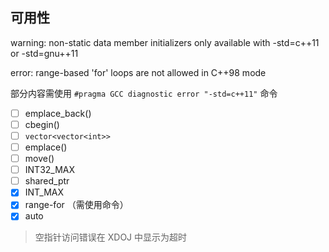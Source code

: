 ## 可用性

warning: non-static data member initializers only available with -std=c++11 or -std=gnu++11

error: range-based 'for' loops are not allowed in C++98 mode

部分内容需使用 `#pragma GCC diagnostic error "-std=c++11"` 命令

- [ ] emplace_back()
- [ ] cbegin()
- [ ] `vector<vector<int>>`
- [ ] emplace()
- [ ] move()
- [ ] INT32_MAX
- [ ] shared_ptr
- [x] INT_MAX
- [x] range-for （需使用命令）
- [x] auto

> 空指针访问错误在 XDOJ 中显示为超时